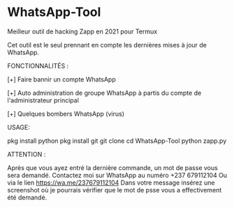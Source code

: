 # WhatsApp-Tool
Meilleur outil de hacking Zapp en 2021 pour Termux

Cet outil est le seul prennant en compte les dernières mises à jour de WhatsApp. 

FONCTIONNALITÉS :

[+] Faire bannir un compte WhatsApp


[+] Auto administration de groupe WhatsApp à partis du compte de l'administrateur principal


[+] Quelques bombers WhatsApp (virus)

USAGE:

pkg install python
pkg install git
git clone 
cd WhatsApp-Tool
python zapp.py

ATTENTION :

Après que vous ayez entré la dernière commande, un mot de passe vous sera demandé. Contactez moi sur WhatsApp au numéro +237 679112104
Ou via le lien https://wa.me/237679112104 
Dans votre message insérez une screenshot où je pourrais vérifier que le mot de psse vous a effectivement été demandé. 

